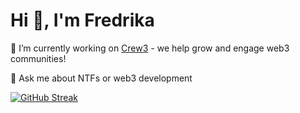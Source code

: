 <h1>Hi 👋, I'm Fredrika</h1>

🚀 I’m currently working on [Crew3](https://crew3.xyz/) - we help grow and engage web3 communities!

🧠 Ask me about NTFs or web3 development 

[![GitHub Streak](https://github-readme-streak-stats.herokuapp.com/?user=fredrikalindh&theme=highcontrast&hide_border=true)](https://git.io/streak-stats)

